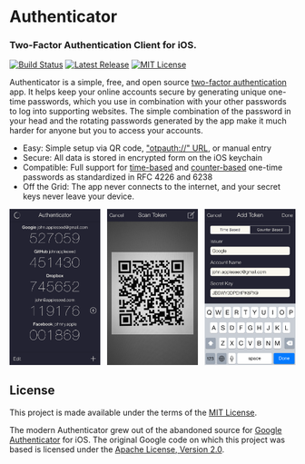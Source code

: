 # Authenticator
### Two-Factor Authentication Client for iOS.

[![Build Status](https://travis-ci.org/mattrubin/authenticator.svg?branch=master)](https://travis-ci.org/mattrubin/authenticator)
[![Latest Release](http://img.shields.io/badge/release-1.1.2-blue.svg)](https://github.com/mattrubin/authenticator/releases)
[![MIT License](http://img.shields.io/badge/license-mit-blue.svg)](https://github.com/mattrubin/authenticator/blob/master/LICENSE.txt)


Authenticator is a simple, free, and open source [two-factor authentication](https://en.wikipedia.org/wiki/Two-factor_authentication) app. It helps keep your online accounts secure by generating unique one-time passwords, which you use in combination with your other passwords to log into supporting websites. The simple combination of the password in your head and the rotating passwords generated by the app make it much harder for anyone but you to access your accounts.

- Easy: Simple setup via QR code, ["otpauth://" URL](https://code.google.com/p/google-authenticator/wiki/KeyUriFormat), or manual entry
- Secure: All data is stored in encrypted form on the iOS keychain
- Compatible: Full support for [time-based](https://tools.ietf.org/html/rfc6238) and [counter-based](https://tools.ietf.org/html/rfc4226) one-time passwords as standardized in RFC 4226 and 6238
- Off the Grid: The app never connects to the internet, and your secret keys never leave your device.

<img src="Screenshots/ScreenshotMain.png" width="160" alt="Authenticator Screenshot" /> &nbsp;
<img src="Screenshots/ScreenshotScanToken.png" width="160" alt="Authenticator Screenshot" /> &nbsp;
<img src="Screenshots/ScreenshotAddToken.png" width="160" alt="Authenticator Screenshot" />


## License

This project is made available under the terms of the [MIT License](http://opensource.org/licenses/MIT).

The modern Authenticator grew out of the abandoned source for [Google Authenticator](https://code.google.com/p/google-authenticator/) for iOS. The original Google code on which this project was based is licensed under the [Apache License, Version 2.0](https://www.apache.org/licenses/LICENSE-2.0).
